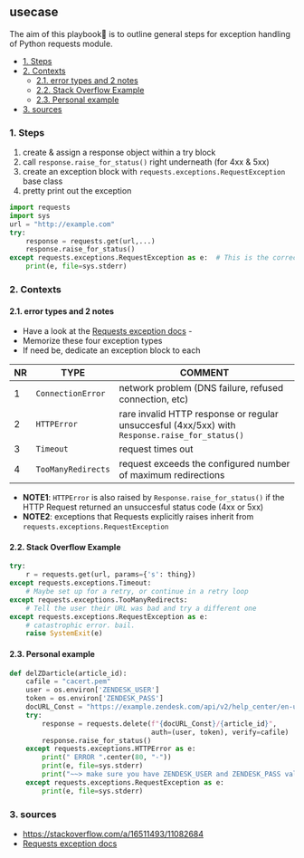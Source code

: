 ## usecase
The aim of this playbook🏁 is to outline general steps for exception handling of Python requests module.

<!-- TOC -->

- [1. Steps](#1-steps)
- [2. Contexts](#2-contexts)
    - [2.1. error types and 2 notes](#21-error-types-and-2-notes)
    - [2.2. Stack Overflow Example](#22-stack-overflow-example)
    - [2.3. Personal example](#23-personal-example)
- [3. sources](#3-sources)

<!-- /TOC -->

### 1. Steps
1. create & assign a response object within a try block
2. call `response.raise_for_status()` right underneath (for 4xx & 5xx)
3. create an exception block with `requests.exceptions.RequestException` base class
4. pretty print out the exception

```python
import requests
import sys
url = "http://example.com"
try:
    response = requests.get(url,...)
    response.raise_for_status()
except requests.exceptions.RequestException as e:  # This is the correct syntax
    print(e, file=sys.stderr)
```

### 2. Contexts
#### 2.1. error types and 2 notes
* Have a look at the [Requests exception docs](https://requests.readthedocs.io/en/latest/user/quickstart/#errors-and-exceptions) - 
* Memorize these four exception types
* If need be, dedicate an exception block to each 

NR | TYPE               | COMMENT
---|--------------------|-----------------------------------------------------------------------------------------------
1  | `ConnectionError`  | network problem (DNS failure, refused connection, etc)
2  | `HTTPError`        | rare invalid HTTP response or regular unsuccesful (4xx/5xx) with `Response.raise_for_status()`
3  | `Timeout`          | request times out
4  | `TooManyRedirects` | request exceeds the configured number of maximum redirections

* **NOTE1**: `HTTPError` is also raised by `Response.raise_for_status()` if the HTTP Request returned an unsuccesful status code (4xx or 5xx)
* **NOTE2**: exceptions that Requests explicitly raises inherit from `requests.exceptions.RequestException`

#### 2.2. Stack Overflow Example

```python
try:
    r = requests.get(url, params={'s': thing})
except requests.exceptions.Timeout:
    # Maybe set up for a retry, or continue in a retry loop
except requests.exceptions.TooManyRedirects:
    # Tell the user their URL was bad and try a different one
except requests.exceptions.RequestException as e:
    # catastrophic error. bail.
    raise SystemExit(e)
```

#### 2.3. Personal example

```python
def delZDarticle(article_id):
    cafile = "cacert.pem"
    user = os.environ['ZENDESK_USER']
    token = os.environ['ZENDESK_PASS']
    docURL_Const = "https://example.zendesk.com/api/v2/help_center/en-us/articles"
    try:
        response = requests.delete(f"{docURL_Const}/{article_id}",
                                   auth=(user, token), verify=cafile)
        response.raise_for_status()
    except requests.exceptions.HTTPError as e:
        print(" ERROR ".center(80, "-"))
        print(e, file=sys.stderr)
        print("~~> make sure you have ZENDESK_USER and ZENDESK_PASS values in your environmental variables.")
    except requests.exceptions.RequestException as e:
        print(e, file=sys.stderr)
```

### 3. sources
* <https://stackoverflow.com/a/16511493/11082684>
* [Requests exception docs](https://requests.readthedocs.io/en/latest/user/quickstart/#errors-and-exceptions)
